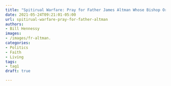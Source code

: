 ```yaml
---
title: "Spitirual Warfare: Pray for Father James Altman Whose Bishop Ordered Him to Resign"
date: 2021-05-24T09:21:01-05:00
url: spitirual-warfare-pray-for-father-altman
authors: 
- Bill Hennessy
images: 
- /images/fr-altman.
categories: 
- Politics
- Faith
- Living
tags: 
- tag1
draft: true

---
```


<!--stackedit_data:
eyJoaXN0b3J5IjpbMzE1MTAzMTU5XX0=
-->